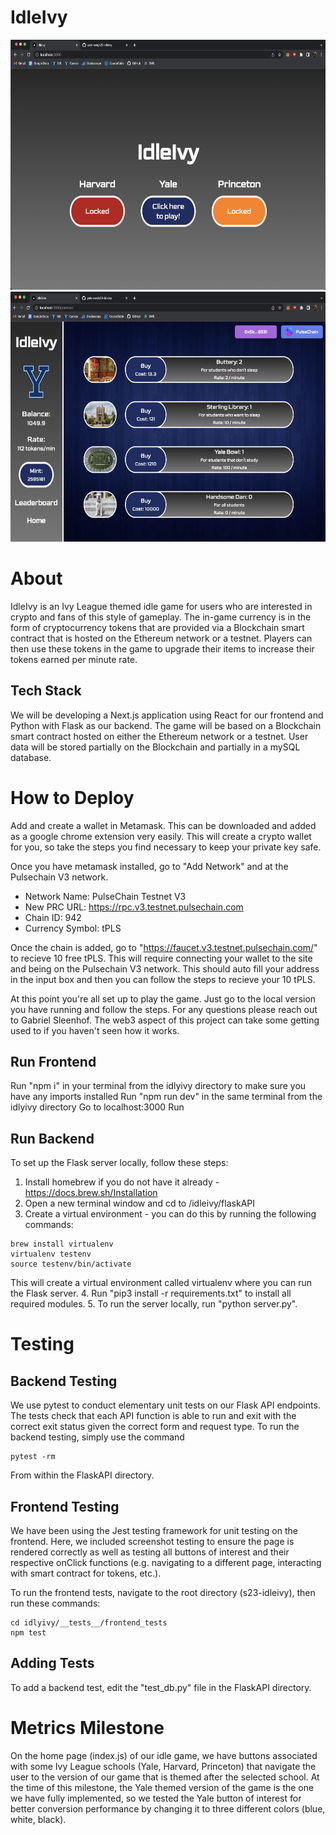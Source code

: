 # IdleIvy

<p align="center">
    <img src="index.png" height="400px" alt="Home screen"><br>
    <img src="contract.png" height="400px" alt="Contract screen"><br>
</p>

# About
IdleIvy is an Ivy League themed idle game for users who are interested in crypto and fans of this style of gameplay. The in-game currency is in the form of cryptocurrency tokens that are provided via a Blockchain smart contract that is hosted on the Ethereum network or a testnet. Players can then use these tokens in the game to upgrade their items to increase their tokens earned per minute rate.

## Tech Stack

We will be developing a Next.js application using React for our frontend and Python with Flask as our backend. The game will be based on a Blockchain smart contract hosted on either the Ethereum network or a testnet. User data will be stored partially on the Blockchain and partially in a mySQL database.

# How to Deploy
Add and create a wallet in Metamask. This can be downloaded and added as a google chrome extension very easily. This will create a crypto wallet for you, so take the steps you find necessary to keep your private key safe.

Once you have metamask installed, go to "Add Network" and at the Pulsechain V3 network.
- Network Name: PulseChain Testnet V3
- New PRC URL: https://rpc.v3.testnet.pulsechain.com
- Chain ID: 942
- Currency Symbol: tPLS

Once the chain is added, go to "https://faucet.v3.testnet.pulsechain.com/" to recieve 10 free tPLS. This will require connecting your wallet to the site and being on the Pulsechain V3 network. This should auto fill your address in the input box and then you can follow the steps to recieve your 10 tPLS.

At this point you're all set up to play the game. Just go to the local version you have running and follow the steps. For any questions please reach out to Gabriel Sleenhof. The web3 aspect of this project can take some getting used to if you haven't seen how it works.

## Run Frontend
Run "npm i" in your terminal from the idlyivy directory to make sure you have any imports installed
Run "npm run dev" in the same terminal from the idlyivy directory
Go to localhost:3000
Run 
## Run Backend
To set up the Flask server locally, follow these steps:
1. Install homebrew if you do not have it already - https://docs.brew.sh/Installation
2. Open a new terminal window and cd to /idleivy/flaskAPI
3. Create a virtual environment - you can do this by running the following commands:
```shell
brew install virtualenv
virtualenv testenv
source testenv/bin/activate
```  
This will create a virtual environment called virtualenv where you can run the Flask server.
4. Run "pip3 install -r requirements.txt" to install all required modules.
5. To run the server locally, run "python server.py".


# Testing
## Backend Testing
We use pytest to conduct elementary unit tests on our Flask API endpoints. The tests check that each API function is able to run and exit with the correct exit status given the correct form and request type. To run the backend testing, simply use the command
```shell
pytest -rm
```
From within the FlaskAPI directory.


## Frontend Testing

We have been using the Jest testing framework for unit testing on the frontend. Here, we included screenshot testing to ensure the page is rendered correctly as well as testing all buttons of interest and their respective onClick functions (e.g. navigating to a different page, interacting with smart contract for tokens, etc.).

To run the frontend tests, navigate to the root directory (s23-idleivy), then run these commands:

```shell
cd idlyivy/__tests__/frontend_tests
npm test
```
## Adding Tests
To add a backend test, edit the "test_db.py" file in the FlaskAPI directory. 

# Metrics Milestone
On the home page (index.js) of our idle game, we have buttons associated with some Ivy League schools (Yale, Harvard, Princeton) that navigate the user to the version of our game that is themed after the selected school. At the time of this milestone, the Yale themed version of the game is the one we have fully implemented, so we tested the Yale button of interest for better conversion performance by changing it to three different colors (blue, white, black).
